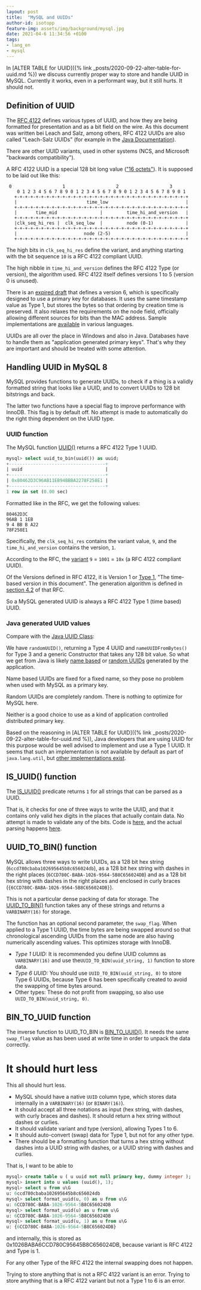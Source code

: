 ```yaml
---
layout: post
title:  "MySQL and UUIDs"
author-id: isotopp
feature-img: assets/img/background/mysql.jpg
date: 2021-04-6 11:34:56 +0100
tags:
- lang_en
- mysql
---
```


In [ALTER TABLE for UUID]({% link _posts/2020-09-22-alter-table-for-uuid.md %}) we discuss currently proper way to store and handle UUID in MySQL. Currently it works, even in a performant way, but it still hurts. It should not.

## Definition of UUID

The [RFC 4122](https://tools.ietf.org/html/rfc4122) defines various types of UUID, and how they are being formatted for presentation and as a bit field on the wire. As this document was written bei Leach and Salz, among others, RFC 4122 UUIDs are also called "Leach-Salz UUIDs" (for example in the [Java Documentation](https://docs.oracle.com/javase/8/docs/api/java/util/UUID.html)).

There are other UUID variants, used in other systems (NCS, and Microsoft "backwards compatibility").

A RFC 4122 UUID is a special 128 bit long value (["16 octets"](https://tools.ietf.org/html/rfc4122#section-4)). It is supposed to be laid out like this:

```console
 0                   1                   2                   3
    0 1 2 3 4 5 6 7 8 9 0 1 2 3 4 5 6 7 8 9 0 1 2 3 4 5 6 7 8 9 0 1
   +-+-+-+-+-+-+-+-+-+-+-+-+-+-+-+-+-+-+-+-+-+-+-+-+-+-+-+-+-+-+-+-+
   |                          time_low                             |
   +-+-+-+-+-+-+-+-+-+-+-+-+-+-+-+-+-+-+-+-+-+-+-+-+-+-+-+-+-+-+-+-+
   |       time_mid                |         time_hi_and_version   |
   +-+-+-+-+-+-+-+-+-+-+-+-+-+-+-+-+-+-+-+-+-+-+-+-+-+-+-+-+-+-+-+-+
   |clk_seq_hi_res |  clk_seq_low  |         node (0-1)            |
   +-+-+-+-+-+-+-+-+-+-+-+-+-+-+-+-+-+-+-+-+-+-+-+-+-+-+-+-+-+-+-+-+
   |                         node (2-5)                            |
   +-+-+-+-+-+-+-+-+-+-+-+-+-+-+-+-+-+-+-+-+-+-+-+-+-+-+-+-+-+-+-+-+
```

The high bits in `clk_seq_hi_res` define the variant, and anything starting with the bit sequence `10` is a RFC 4122 compliant UUID.

The high nibble in `time_hi_and_version` defines the RFC 4122 Type (or version), the algorithm used. RFC 4122 itself defines versions 1 to 5 (version 0 is unused).

There is an [expired draft](https://tools.ietf.org/html/draft-peabody-dispatch-new-uuid-format-00) that defines a version 6, which is specifically designed to use a primary key for databases. It uses the same timestamp value as Type 1, but stores the bytes so that ordering by creation time is preserved. It also relaxes the requirements on the node field, officially allowing different sources for bits than the MAC address. Sample implementations are [available](http://gh.peabody.io/uuidv6/) in various languages.

UUIDs are all over the place in Windows and also in Java. Databases have to handle them as "application generated primary keys". That's why they are important and should be treated with some attention.

## Handling UUID in MySQL 8

MySQL provides functions to generate UUIDs, to check if a thing is a validly formatted string that looks like a UUID, and to convert UUIDs to 128 bit bitstrings and back.

The latter two functions have a special flag to improve performance with InnoDB. This flag is by default off. No attempt is made to automatically do the right thing dependent on the UUID type.

### UUID function

The MySQL function [UUID()](https://dev.mysql.com/doc/refman/8.0/en/miscellaneous-functions.html#function_uuid) returns a RFC 4122 Type 1 UUID.

```sql
mysql> select uuid_to_bin(uuid()) as uuid;
+------------------------------------+
| uuid                               |
+------------------------------------+
| 0x80462D3C96AB11EB94BBBA2278F258E1 |
+------------------------------------+
1 row in set (0.00 sec)
```

Formatted like in the RFC, we get the following values:

```console
80462D3C
96AB 1 1EB
9 4 BB B A22
78F258E1
```

Specifically, the `clk_seq_hi_res` contains the variant value, `9`, and the `time_hi_and_version` contains the version, `1`.

According to the RFC, the [variant](https://tools.ietf.org/html/rfc4122#section-4.1.1) `9` = `1001` = `10x` (a RFC 4122 compliant UUID).

Of the Versions defined in RFC 4122, it is Version 1 or [Type 1](https://tools.ietf.org/html/rfc4122#section-4.1.3), "The time-based version in this document". The generation algorithm is defined in [section 4.2](https://tools.ietf.org/html/rfc4122#section-4.2) of that RFC.

So a MySQL generated UUID is always a RFC 4122 Type 1 (time based) UUID.

### Java generated UUID values

Compare with the [Java UUID Class](https://docs.oracle.com/javase/8/docs/api/java/util/UUID.html):

We have `randomUUID()`, returning a Type 4 UUID and  `nameUUIDFromBytes()` for Type 3 and a generic Constructor that takes any 128 bit value. So what we get from Java is likely [name based](https://tools.ietf.org/html/rfc4122#section-4.3) or [random UUIDs](https://tools.ietf.org/html/rfc4122#section-4.4) generated by the application.

Name based UUIDs are fixed for a fixed name, so they pose no problem when used with MySQL as a primary key.

Random UUIDs are completely random. There is nothing to optimize for MySQL here.

Neither is a good choice to use as a kind of application controlled distributed primary key.

Based on the reasoning in [ALTER TABLE for UUID]({% link _posts/2020-09-22-alter-table-for-uuid.md %}), Java developers that are using UUID for this purpose would be well advised to implement and use a Type 1 UUID. It seems that such an implementation is not available by default as part of `java.lang.util`, but [other implementations exist](https://stackoverflow.com/questions/18244897/how-to-generate-time-based-uuids).

## IS_UUID() function

The [IS_UUID()](https://dev.mysql.com/doc/refman/8.0/en/miscellaneous-functions.html#function_is-uuid) predicate returns `1` for all strings that can be parsed as a UUID.

That is, it checks for one of three ways to write the UUID, and that it contains only valid hex digits in the places that actually contain data. No attempt is made to validate any of the bits. Code is [here](https://github.com/mysql/mysql-server/blob/7ed30a748964c009d4909cb8b4b22036ebdef239/sql/item_strfunc.cc#L2837), and the actual parsing happens [here](https://github.com/mysql/mysql-server/blob/f8cdce86448a211511e8a039c62580ae16cb96f5/libbinlogevents/src/uuid.cpp#L56).

## UUID_TO_BIN() function

MySQL allows three ways to write UUIDs, as a 128 bit hex string (`6ccd780cbaba102695645b8c656024db`), as a 128 bit hex string with dashes in the right places (`6CCD780C-BABA-1026-9564-5B8C656024DB`) and as a 128 bit hex string with dashes in the right places and enclosed in curly braces (`{6CCD780C-BABA-1026-9564-5B8C656024DB}`).

This is not a particular dense packing of data for storage. The [UUID_TO_BIN()](https://dev.mysql.com/doc/refman/8.0/en/miscellaneous-functions.html#function_uuid-to-bin) function takes any of these strings and returns a `VARBINARY(16)` for storage.

The function has an optional second parameter, the `swap_flag`. When applied to a Type 1 UUID, the time bytes are being swapped around so that chronological ascending UUIDs from the same node are also having numerically ascending values. This optimizes storage with InnoDB.

- *Type 1 UUID:* It is recommended you define UUID columns as `VARBINARY(16)` and use the`UUID_TO_BIN(uuid_string, 1)` function to store data.
- *Type 6 UUID:* You should use `UUID_TO_BIN(uuid_string, 0)` to store Type 6 UUIDs, because Type 6 has been specifically created to avoid the swapping of time bytes around.
- Other types: These do not profit from swapping, so also use `UUID_TO_BIN(uuid_string, 0)`.

## BIN_TO_UUID function

The inverse function to UUID_TO_BIN is [BIN_TO_UUID()](https://dev.mysql.com/doc/refman/8.0/en/miscellaneous-functions.html#function_bin-to-uuid). It needs the same `swap_flag` value as has been used at write time in order to unpack the data correctly.

# It should hurt less

This all should hurt less.

- MySQL should have a native `UUID` column type, which stores data internally in a `VARBINARY(16)` (or `BINARY(16)`).
- It should accept all three notations as input (hex string, with dashes, with curly braces and dashes). It should return a hex string without dashes or curlies.
- It should validate variant and type (version), allowing Types 1 to 6.
- It should auto-convert (swap) data for Type 1, but not for any other type.
- There should be a formatting function that turns a hex string without dashes into a UUID string with dashes, or a UUID string with dashes and curlies.

That is, I want to be able to

```sql
mysql> create table u ( u uuid not null primary key, dummy integer );
mysql> insert into u values (uuid(), 1);
mysql> select u from u\G
u: 6ccd780cbaba102695645b8c656024db
mysql> select format_uuid(u, 0) as u from u\G
u: 6CCD780C-BABA-1026-9564-5B8C656024DB
mysql> select format_uuid(u) as u from u\G
u: 6CCD780C-BABA-1026-9564-5B8C656024DB
mysql> select format_uuid(u, 1) as u from u\G
u: {6CCD780C-BABA-1026-9564-5B8C656024DB}
```

and internally, this is stored as 0x1026BABA6CCD780C95645B8C656024DB, because variant is RFC 4122 and Type is 1.

For any other Type of the RFC 4122 the internal swapping does not happen.

Trying to store anything that is not a RFC 4122 variant is an error. Trying to store anything that is a RFC 4122 variant but not a Type 1 to 6 is an error.
